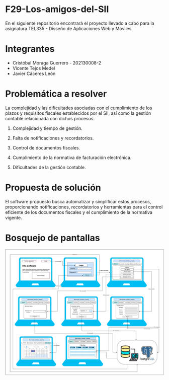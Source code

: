 # F29-Los-amigos-del-SII

En el siguiente repositorio encontrará el proyecto llevado a cabo para la asignatura TEL335 - Disseño de Aplicaciones Web y Móviles

# Integrantes

* Cristóbal Moraga Guerrero - 202130008-2
* Vicente Tejos Medel
* Javier Cáceres León

# Problemática a resolver

La complejidad y las dificultades asociadas con el cumplimiento de los plazos y requisitos fiscales establecidos por el SII, así como la gestión contable relacionada con dichos procesos.

1. Complejidad y tiempo de gestión.

2. Falta de notificaciones y recordatorios.

3. Control de documentos fiscales.

4. Cumplimiento de la normativa de facturación electrónica.

5. Dificultades de la gestión contable.

# Propuesta de solución

El software propuesto busca automatizar y simplificar estos procesos, proporcionando notificaciones, recordatorios y herramientas para el control eficiente de los documentos fiscales y el cumplimiento de la normativa vigente.

# Bosquejo de pantallas

![Pantallas](TEL335_F29.drawio.jpg)
